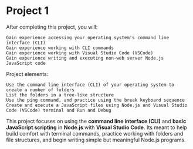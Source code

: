 # Project 1
After completing this project, you will:

    Gain experience accessing your operating system's command line interface (CLI)
    Gain experience working with CLI commands
    Gain experience working with Visual Studio Code (VSCode)
    Gain experience writing and executing non-web server Node.js JavaScript code
Project elements:

    Use the command line interface (CLI) of your operating system to create a number of folders
    List the folders in a tree-like structure
    Use the ping command, and practice using the break keyboard sequence
    Create and execute a JavaScript files using Node.js and Visual Studio Code (VSCode) terminal and Run and Debug

This project focuses on using the **command line interface (CLI)** and **basic JavaScript scripting** in **Node.js** with **Visual Studio Code**. Its meant to help build comfort with terminal commands, practice working with folders and file structures, and begin writing simple but meaningful Node.js programs.
